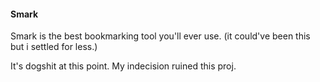 #### Smark 

Smark is the best bookmarking tool you'll ever use. (it could've been this but i
settled for less.)

It's dogshit at this point. My indecision ruined this proj.
